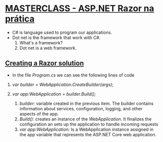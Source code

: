 # [MASTERCLASS - ASP.NET Razor na prática](https://www.youtube.com/watch?v=UNMfTGiAR2c)

* C# is language used to program our applications.
* Dot net is the framework that work with C#.
    1. What's a framework?
    2. Dot net is a web framework.

## [Creating a Razor solution](https://youtu.be/UNMfTGiAR2c?t=894)

* In the file *Program.cs* we can see the following lines of code

1. *var builder = WebApplication.CreateBuilder(args);*

2. *var app:WebApplication = builder.Build();*
    1. *builder*: variable created in the previous item. The builder contains information about services, configuration, logging, and other aspects of the app.
    2. *Build()*: creates an instance of the *WebApplication*. It finalizes the configuration an sets up the application to handle incoming requests
    3. *var app:WebApplication*: Is a WebApplication instance assigned in the app variable that represents the ASP.NET Core web application.